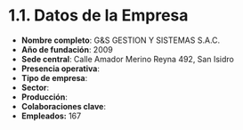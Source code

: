 # 1.1. Datos de la Empresa

- **Nombre completo**: G&S GESTION Y SISTEMAS S.A.C.
- **Año de fundación**: 2009
- **Sede central**: Calle Amador Merino Reyna 492, San Isidro
- **Presencia operativa**: 
- **Tipo de empresa**: 
- **Sector**: 
- **Producción**: 
- **Colaboraciones clave**: 
- **Empleados:** 167
